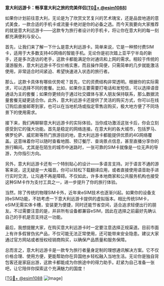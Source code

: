 **意大利远游卡：畅享意大利之旅的完美伴侣[[TG💪+ @esim1088](https://t.me/s/esim1088)]**

如果你计划前往意大利，无论是为了欣赏文艺复兴的艺术瑰宝，还是品尝地道的意式美食，一款合适的手机卡或流量卡绝对是你的必备之选。而今天我要向大家推荐的就是意大利远游卡——这款专为旅行者设计的手机卡，将让你在意大利的每一刻都充满便利与安心。

首先，让我们来了解一下什么是意大利远游卡。简单来说，它是一种预付费SIM卡，适用于大多数支持4G网络的智能手机。无论你是初次踏上亚平宁半岛的新手，还是多次造访的老手，这款卡都能满足你对通讯和上网的需求。相较于传统的漫游服务，意大利远游卡不仅价格实惠，而且操作简便，只需简单的几步就能激活使用，非常适合时间紧迫、希望快速进入状态的旅行者。

那么，这款卡具体有哪些优势呢？首先，它的资费结构非常透明。根据你的实际需求，可以选择不同的套餐。比如，如果你主要需要打电话和发短信，可以选择语音通话为主的套餐；如果你更倾向于通过社交媒体与家人朋友保持联系，那么数据流量套餐无疑更适合你。此外，意大利远游卡还提供了灵活的购买方式，你可以在线订购后直接邮寄到家，也可以在当地机场或指定零售店购买，极大地方便了不同场景下的使用需求。

接下来，我们再聊聊意大利远游卡的实际体验。当你成功激活这张卡后，你会立刻感受到它的强大功能。首先是稳定的网络连接。在意大利的各大城市，包括罗马、佛罗伦萨、威尼斯等热门旅游目的地，意大利远游卡都能提供优质的4G网络覆盖。这意味着你可以随时查看地图、预订餐厅、查询景点信息，甚至直播分享你的旅行瞬间。尤其是在陌生的城市中迷路时，一张可靠的SIM卡就像是一位无声的导游，为你指引方向。

另外，意大利远游卡还有一个特别贴心的设计——多语言支持。对于语言不通的游客来说，这无疑是一大福音。你可以轻松下载翻译应用，或者直接使用语音助手进行实时交流，让沟通不再是障碍。不仅如此，许多本地商家和公共服务机构也接受这种SIM卡作为支付工具之一，进一步提升了你的旅行体验。

当然，除了传统的物理SIM卡外，近年来eSIM技术也逐渐兴起。如果你的设备支持eSIM功能，不妨考虑一下意大利远游卡提供的虚拟版本。相比传统SIM卡，eSIM无需实体卡槽，安装更为便捷，同时还能节省空间，适合追求轻便出行的朋友。不过需要注意的是，并非所有设备都兼容eSIM，因此在选择之前最好先确认自己的手机是否支持这一功能。

最后，我想提醒大家，在购买意大利远游卡时一定要注意选择正规渠道。目前市面上有许多假冒伪劣产品，不仅可能无法正常使用，还可能带来安全隐患。建议大家通过官方网站或者授权经销商购买，以确保产品质量和服务保障。

总而言之，意大利远游卡是一款专为旅行者量身定制的理想通讯解决方案。它不仅价格合理、使用方便，更能帮助你在异国他乡轻松融入当地生活。无论你是独自背包客还是家庭出游，这款卡都能成为你旅途中的得力助手。赶紧为自己准备一张吧，让它陪伴你探索这个充满魅力的国度！

[[TG💪+ @esim1088](https://t.me/s/esim1088) ![Image](https://i.postimg.cc/4NQfJmqS/Snipaste-2025-05-13-00-14-12.png)]